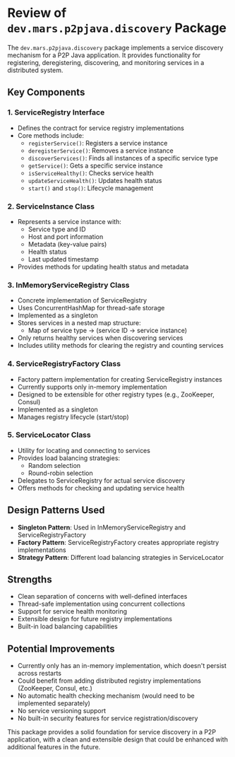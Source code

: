 
# Review of `dev.mars.p2pjava.discovery` Package

The `dev.mars.p2pjava.discovery` package implements a service discovery mechanism for a P2P Java application. It provides functionality for registering, deregistering, discovering, and monitoring services in a distributed system.

## Key Components

### 1. ServiceRegistry Interface
- Defines the contract for service registry implementations
- Core methods include:
  - `registerService()`: Registers a service instance
  - `deregisterService()`: Removes a service instance
  - `discoverServices()`: Finds all instances of a specific service type
  - `getService()`: Gets a specific service instance
  - `isServiceHealthy()`: Checks service health
  - `updateServiceHealth()`: Updates health status
  - `start()` and `stop()`: Lifecycle management

### 2. ServiceInstance Class
- Represents a service instance with:
  - Service type and ID
  - Host and port information
  - Metadata (key-value pairs)
  - Health status
  - Last updated timestamp
- Provides methods for updating health status and metadata

### 3. InMemoryServiceRegistry Class
- Concrete implementation of ServiceRegistry
- Uses ConcurrentHashMap for thread-safe storage
- Implemented as a singleton
- Stores services in a nested map structure:
  - Map of service type → (service ID → service instance)
- Only returns healthy services when discovering services
- Includes utility methods for clearing the registry and counting services

### 4. ServiceRegistryFactory Class
- Factory pattern implementation for creating ServiceRegistry instances
- Currently supports only in-memory implementation
- Designed to be extensible for other registry types (e.g., ZooKeeper, Consul)
- Implemented as a singleton
- Manages registry lifecycle (start/stop)

### 5. ServiceLocator Class
- Utility for locating and connecting to services
- Provides load balancing strategies:
  - Random selection
  - Round-robin selection
- Delegates to ServiceRegistry for actual service discovery
- Offers methods for checking and updating service health

## Design Patterns Used
- **Singleton Pattern**: Used in InMemoryServiceRegistry and ServiceRegistryFactory
- **Factory Pattern**: ServiceRegistryFactory creates appropriate registry implementations
- **Strategy Pattern**: Different load balancing strategies in ServiceLocator

## Strengths
- Clean separation of concerns with well-defined interfaces
- Thread-safe implementation using concurrent collections
- Support for service health monitoring
- Extensible design for future registry implementations
- Built-in load balancing capabilities

## Potential Improvements
- Currently only has an in-memory implementation, which doesn't persist across restarts
- Could benefit from adding distributed registry implementations (ZooKeeper, Consul, etc.)
- No automatic health checking mechanism (would need to be implemented separately)
- No service versioning support
- No built-in security features for service registration/discovery

This package provides a solid foundation for service discovery in a P2P application, with a clean and extensible design that could be enhanced with additional features in the future.
